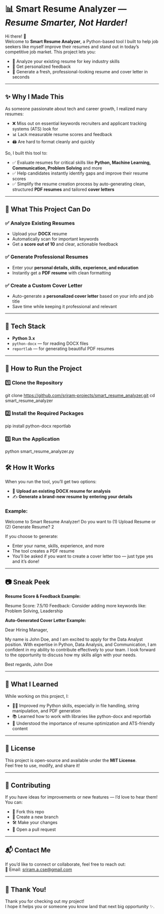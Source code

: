 # 📊 Smart Resume Analyzer — *Resume Smarter, Not Harder!*

Hi there! 👋  
Welcome to **Smart Resume Analyzer**, a Python-based tool I built to help job seekers like myself improve their resumes and stand out in today’s competitive job market. This project lets you:

- 📄 Analyze your existing resume for key industry skills  
- 📝 Get personalized feedback  
- 📑 Generate a fresh, professional-looking resume and cover letter in seconds  

---

## ✨ Why I Made This

As someone passionate about tech and career growth, I realized many resumes:

- ❌ Miss out on essential keywords recruiters and applicant tracking systems (ATS) look for  
- 📊 Lack measurable resume scores and feedback  
- 🖨️ Are hard to format cleanly and quickly  

So, I built this tool to:

- ✅ Evaluate resumes for critical skills like **Python, Machine Learning, Communication, Problem Solving** and more  
- ✅ Help candidates instantly identify gaps and improve their resume scores  
- ✅ Simplify the resume creation process by auto-generating clean, structured **PDF resumes** and tailored **cover letters**  

---

## 🎯 What This Project Can Do

### ✅ Analyze Existing Resumes
- Upload your **DOCX** resume  
- Automatically scan for important keywords  
- Get a **score out of 10** and clear, actionable feedback  

### ✅ Generate Professional Resumes
- Enter your **personal details, skills, experience, and education**  
- Instantly get a **PDF resume** with clean formatting  

### ✅ Create a Custom Cover Letter
- Auto-generate a **personalized cover letter** based on your info and job title  
- Save time while keeping it professional and relevant  

---

## 📌 Tech Stack

- **Python 3.x**
- `python-docx` — for reading DOCX files  
- `reportlab` — for generating beautiful PDF resumes  

---

## 🚀 How to Run the Project

### 1️⃣ Clone the Repository

git clone https://github.com/sriram-projects/smart_resume_analyzer.git
cd smart_resume_analyzer


### 2️⃣ Install the Required Packages

pip install python-docx reportlab

### 3️⃣ Run the Application

python smart_resume_analyzer.py

## 🛠 How It Works

When you run the tool, you’ll get two options:

- 📄 **Upload an existing DOCX resume for analysis**
- ✍️ **Generate a brand-new resume by entering your details**

### Example:

Welcome to Smart Resume Analyzer!
Do you want to (1) Upload Resume or (2) Generate Resume? 2

If you choose to generate:
 - Enter your name, skills, experience, and more
 - The tool creates a PDF resume
 - You’ll be asked if you want to create a cover letter too — just type yes and it’s done!
---
## 📷 Sneak Peek
**Resume Score & Feedback Example:**

Resume Score: 7.5/10
Feedback: Consider adding more keywords like: Problem Solving, Leadership

**Auto-Generated Cover Letter Example:**

Dear Hiring Manager,

My name is John Doe, and I am excited to apply for the Data Analyst position. 
With expertise in Python, Data Analysis, and Communication, I am confident in 
my ability to contribute effectively to your team.
I look forward to the opportunity to discuss how my skills align with your needs.

Best regards,
John Doe

---

## 🌱 What I Learned

While working on this project, I:

- 👨‍💻 Improved my Python skills, especially in file handling, string manipulation, and PDF generation  
- 📚 Learned how to work with libraries like python-docx and reportlab  
- 🎯 Understood the importance of resume optimization and ATS-friendly content  

---

## 📝 License

This project is open-source and available under the **MIT License**.  
Feel free to use, modify, and share it!

---

## 🤝 Contributing

If you have ideas for improvements or new features — I’d love to hear them!  
You can:

- 🍴 Fork this repo  
- 🌿 Create a new branch  
- 🛠️ Make your changes  
- 🚀 Open a pull request  

---

## 📬 Contact Me

If you’d like to connect or collaborate, feel free to reach out:  
📧 Email: sriram.a.cse@gmail.com

---

## 🎉 Thank You!

Thank you for checking out my project!  
I hope it helps you or someone you know land that next big opportunity ✨.
